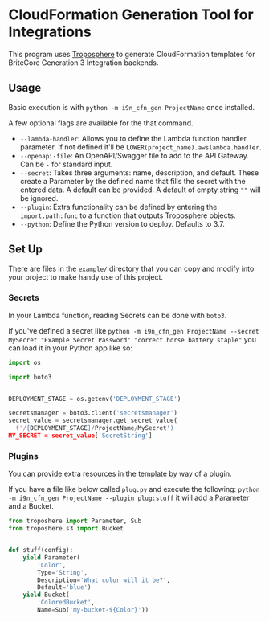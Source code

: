 # CloudFormation Generation Tool for Integrations

This program uses [Troposphere](https://github.com/cloudtools/troposphere) to
generate CloudFormation templates for BriteCore Generation 3 Integration
backends.

## Usage

Basic execution is with `python -m i9n_cfn_gen ProjectName` once installed.

A few optional flags are available for the that command.

 + `--lambda-handler`: Allows you to define the Lambda function handler
   parameter. If not defined it'll be `LOWER(project_name).awslambda.handler`.
 + `--openapi-file`: An OpenAPI/Swagger file to add to the API Gateway. Can be
   `-` for standard input.
 + `--secret`: Takes three arguments: name, description, and default. These
   create a Parameter by the defined name that fills the secret with the entered
   data. A default can be provided. A default of empty string `""` will be ignored.
 + `--plugin`: Extra functionality can be defined by entering the
   `import.path:func` to a function that outputs Troposphere objects.
 + `--python`: Define the Python version to deploy. Defaults to 3.7.


## Set Up

There are files in the `example/` directory that you can copy and modify into
your project to make handy use of this project.


### Secrets

In your Lambda function, reading Secrets can be done with `boto3`.

If you've defined a secret like
`python -m i9n_cfn_gen ProjectName --secret MySecret "Example Secret Password" "correct horse battery staple"`
you can load it in your Python app like so:

```python
import os

import boto3


DEPLOYMENT_STAGE = os.getenv('DEPLOYMENT_STAGE')

secretsmanager = boto3.client('secretsmanager')
secret_value = secretsmanager.get_secret_value(
  f'/{DEPLOYMENT_STAGE]/ProjectName/MySecret')
MY_SECRET = secret_value['SecretString']
```

### Plugins

You can provide extra resources in the template by way of a plugin.

If you have a file like below called `plug.py` and execute the following:
`python -m i9n_cfn_gen ProjectName --plugin plug:stuff` it will add a Parameter
and a Bucket.

```python
from troposhere import Parameter, Sub
from troposhere.s3 import Bucket


def stuff(config):
    yield Parameter(
        'Color',
        Type='String',
        Description='What color will it be?',
        Default='blue')
    yield Bucket(
        'ColoredBucket',
        Name=Sub('my-bucket-${Color}'))
```

